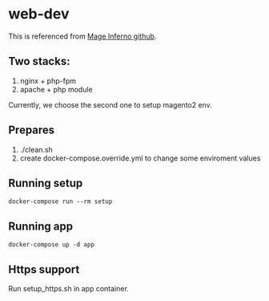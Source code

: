 # web-dev
This is referenced from [Mage Inferno github](https://github.com/mageinferno/magento2-docker-compose).

## Two stacks:
1. nginx + php-fpm
2. apache + php module

Currently, we choose the second one to setup magento2 env.

## Prepares
1. ./clean.sh
2. create docker-compose.override.yml to change some enviroment values

## Running setup
```
docker-compose run --rm setup
```

## Running app
```
docker-compose up -d app
```

## Https support
Run setup_https.sh in app container.


